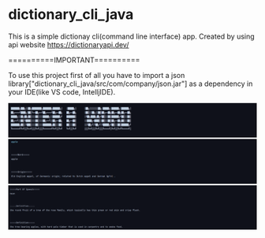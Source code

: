 # dictionary_cli_java

This is a simple dictionay cli(command line interface) app.
Created by using api website https://dictionaryapi.dev/

==========IMPORTANT==========

To use this project first of all you have to import a json library["dictionary_cli_java/src/com/company/json.jar"] as a dependency in your IDE(like VS code, IntelljIDE).


![](image/1.png)
![](image/2.png)
![](image/3.png)
